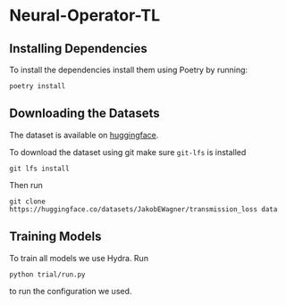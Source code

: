# Neural-Operator-TL

## Installing Dependencies

To install the dependencies install them using Poetry by running:
```shell
poetry install
```

## Downloading the Datasets

The dataset is available on [huggingface](https://huggingface.co/datasets/JakobEWagner/transmission_loss).

To download the dataset using git make sure `git-lfs` is installed
```shell
git lfs install
```
Then run
```shell
git clone https://huggingface.co/datasets/JakobEWagner/transmission_loss data
```

## Training Models

To train all models we use Hydra.
Run
```shell
python trial/run.py
```
to run the configuration we used.